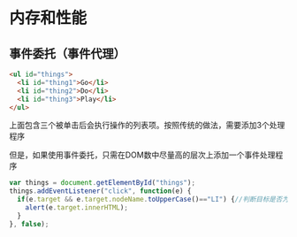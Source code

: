# 内存和性能



## 事件委托（事件代理）

```html
<ul id="things">
  <li id="thing1">Go</li>
  <li id="thing2">Do</li>
  <li id="thing3">Play</li>
</ul>
```

上面包含三个被单击后会执行操作的列表项。按照传统的做法，需要添加3个处理程序

但是，如果使用事件委托，只需在DOM数中尽量高的层次上添加一个事件处理程序

```javascript
var things = document.getElementById("things");
things.addEventListener("click", function(e) {
  if(e.target && e.target.nodeName.toUpperCase()=="LI") {//判断目标是否为li
    alert(e.target.innerHTML);
  }
}, false);
```

